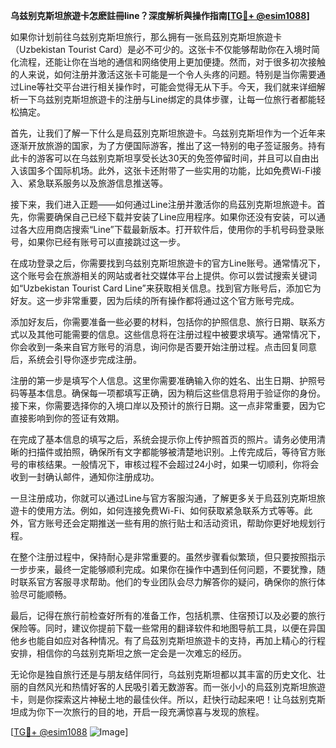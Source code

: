 **乌兹别克斯坦旅遊卡怎麽註冊line？深度解析與操作指南[[TG💪+ @esim1088](https://t.me/s/esim1088)]**

如果你计划前往乌兹别克斯坦旅行，那么拥有一张烏茲別克斯坦旅遊卡（Uzbekistan Tourist Card）是必不可少的。这张卡不仅能够帮助你在入境时简化流程，还能让你在当地的通信和网络使用上更加便捷。然而，对于很多初次接触的人来说，如何注册并激活这张卡可能是一个令人头疼的问题。特别是当你需要通过Line等社交平台进行相关操作时，可能会觉得无从下手。今天，我们就来详细解析一下乌兹别克斯坦旅遊卡的注册与Line绑定的具体步骤，让每一位旅行者都能轻松搞定。

首先，让我们了解一下什么是烏茲別克斯坦旅遊卡。乌兹别克斯坦作为一个近年来逐渐开放旅游的国家，为了方便国际游客，推出了这一特别的电子签证服务。持有此卡的游客可以在乌兹别克斯坦享受长达30天的免签停留时间，并且可以自由出入该国多个国际机场。此外，这张卡还附带了一些实用的功能，比如免费Wi-Fi接入、紧急联系服务以及旅游信息推送等。

接下来，我们进入正题——如何通过Line注册并激活你的烏茲別克斯坦旅遊卡。首先，你需要确保自己已经下载并安装了Line应用程序。如果你还没有安装，可以通过各大应用商店搜索“Line”下载最新版本。打开软件后，使用你的手机号码登录账号，如果你已经有账号可以直接跳过这一步。

在成功登录之后，你需要找到乌兹别克斯坦旅遊卡的官方Line账号。通常情况下，这个账号会在旅游相关的网站或者社交媒体平台上提供。你可以尝试搜索关键词如“Uzbekistan Tourist Card Line”来获取相关信息。找到官方账号后，添加它为好友。这一步非常重要，因为后续的所有操作都将通过这个官方账号完成。

添加好友后，你需要准备一些必要的材料，包括你的护照信息、旅行日期、联系方式以及其他可能需要的信息。这些信息将在注册过程中被要求填写。通常情况下，你会收到一条来自官方账号的消息，询问你是否要开始注册过程。点击回复同意后，系统会引导你逐步完成注册。

注册的第一步是填写个人信息。这里你需要准确输入你的姓名、出生日期、护照号码等基本信息。确保每一项都填写正确，因为稍后这些信息将用于验证你的身份。接下来，你需要选择你的入境口岸以及预计的旅行日期。这一点非常重要，因为它直接影响到你的签证有效期。

在完成了基本信息的填写之后，系统会提示你上传护照首页的照片。请务必使用清晰的扫描件或拍照，确保所有文字都能够被清楚地识别。上传完成后，等待官方账号的审核结果。一般情况下，审核过程不会超过24小时，如果一切顺利，你将会收到一封确认邮件，通知你注册成功。

一旦注册成功，你就可以通过Line与官方客服沟通，了解更多关于烏茲別克斯坦旅遊卡的使用方法。例如，如何连接免费Wi-Fi、如何获取紧急联系方式等等。此外，官方账号还会定期推送一些有用的旅行贴士和活动资讯，帮助你更好地规划行程。

在整个注册过程中，保持耐心是非常重要的。虽然步骤看似繁琐，但只要按照指示一步步来，最终一定能够顺利完成。如果你在操作中遇到任何问题，不要犹豫，随时联系官方客服寻求帮助。他们的专业团队会尽力解答你的疑问，确保你的旅行体验尽可能顺畅。

最后，记得在旅行前检查好所有的准备工作，包括机票、住宿预订以及必要的旅行保险等。同时，建议你提前下载一些常用的翻译软件和地图导航工具，以便在异国他乡也能自如应对各种情况。有了烏茲別克斯坦旅遊卡的支持，再加上精心的行程安排，相信你的乌兹别克斯坦之旅一定会是一次难忘的经历。

无论你是独自旅行还是与朋友结伴同行，乌兹别克斯坦都以其丰富的历史文化、壮丽的自然风光和热情好客的人民吸引着无数游客。而一张小小的烏茲別克斯坦旅遊卡，则是你探索这片神秘土地的最佳伙伴。所以，赶快行动起来吧！让乌兹别克斯坦成为你下一次旅行的目的地，开启一段充满惊喜与发现的旅程。

[[TG💪+ @esim1088](https://t.me/s/esim1088) ![Image](https://i.postimg.cc/4NQfJmqS/Snipaste-2025-05-13-00-14-12.png)]